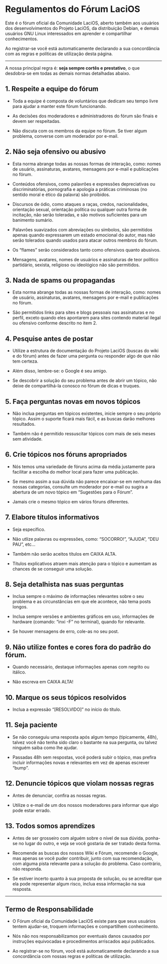 # Regulamentos do Fórum LaciOS

Este é o fórum oficial da Comunidade LaciOS, aberto também aos usuários dos desenvolvimentos do Projeto LaciOS, da distribuição Debian, e demais usuários GNU Linux interessados em aprender e compartilhar conhecimentos.

Ao registrar-se você está automaticamente declarando a sua concordância com as regras e políticas de utilização desta página.

----

A nossa principal regra é: **seja sempre cortês e prestativo**, o que desdobra-se em todas as demais normas detalhadas abaixo.


## 1. Respeite a equipe do fórum

- Toda a equipe é composta de voluntários que dedicam seu tempo livre para ajudar a manter este fórum funcionando.

- As decisões dos moderadores e administradores do fórum são finais e devem ser respeitadas.

- Não discuta com os membros da equipe no fórum. Se tiver algum problema, converse com um moderador por e-mail.

## 2. Não seja ofensivo ou abusivo

- Esta norma abrange todas as nossas formas de interação, como: nomes de usuário, assinaturas, avatares, mensagens por e-mail e publicações no fórum.

- Conteúdos ofensivos, como palavrões e expressões depreciativas ou discriminatórias, pornografia e apologia a práticas criminosas (no sentido moral e ético da palavra) são proibidos.

- Discursos de ódio, como ataques a raças, credos, nacionalidades, orientação sexual, orientação política ou qualquer outra forma de incitação, não serão toleradas, e são motivos suficientes para um banimento sumário.

- Palavrões suavizados com abreviações ou símbolos, são permitidos apenas quando expressarem um estado emocional do autor, mas não serão tolerados quando usados para atacar outros membros do fórum.

- Os “flames” serão considerados tanto como ofensivos quanto abusivos.

- Mensagens, avatares, nomes de usuários e assinaturas de teor político partidário, sexista, religioso ou ideológico não são permitidos.

## 3. Nada de spams ou propagandas

- Esta norma abrange todas as nossas formas de interação, como: nomes de usuário, assinaturas, avatares, mensagens por e-mail e publicações no fórum.

- São permitidos links para sites e blogs pessoais nas assinaturas e no perfil, exceto quando eles apontarem para sites contendo material ilegal ou ofensivo conforme descrito no item 2.

## 4. Pesquise antes de postar

- Utilize a estrutura de documentação do Projeto LaciOS (buscas do wiki e do fórum) antes de fazer uma pergunta ou responder algo de que não tem certeza.

- Além disso, lembre-se: o Google é seu amigo.

- Se descobrir a solução do seu problema antes de abrir um tópico, não deixe de compartilhá-la conosco no fórum de dicas e truques.

## 5. Faça perguntas novas em novos tópicos

- Não inclua perguntas em tópicos existentes, inicie sempre o seu próprio tópico. Assim o suporte ficará mais fácil, e as buscas darão melhores resultados.

- Também não é permitido ressuscitar tópicos com mais de seis meses sem atividade.

## 6. Crie tópicos nos fóruns apropriados

- Nós temos uma variedade de fóruns acima da média justamente para facilitar a escolha do melhor local para fazer uma publicação.

- Se mesmo assim a sua dúvida não parece encaixar-se em nenhuma das nossas categorias, consulte um moderador por e-mail ou sugira a abertura de um novo tópico em “Sugestões para o Fórum”.

- Jamais crie o mesmo tópico em vários fóruns diferentes.

## 7. Elabore títulos informativos

- Seja específico.

- Não utlize palavras ou expressões, como: “SOCORRO!”, “AJUDA”, “DEU PAU”, etc…

- Também não serão aceitos títulos em CAIXA ALTA.

- Títulos explicativos atraem mais atenção para o tópico e aumentam as chances de se conseguir uma solução.

## 8. Seja detalhista nas suas perguntas

- Inclua sempre o máximo de informações relevantes sobre o seu problema e as circunstâncias em que ele acontece, não tema posts longos.

- Inclua sempre versões e ambientes gráficos em uso, informações de hardware (comando: “inxi -F” no terminal), quando for relevante.

- Se houver mensagens de erro, cole-as no seu post.

## 9. Não utilize fontes e cores fora do padrão do fórum.

- Quando necessário, destaque informações apenas com negrito ou itálico.

- Não escreva em CAIXA ALTA!

## 10. Marque os seus tópicos resolvidos

- Inclua a expressão “[RESOLVIDO]” no início do título.

## 11. Seja paciente

- Se não conseguiu uma resposta após algum tempo (tipicamente, 48h), talvez você não tenha sido claro o bastante na sua pergunta, ou talvez ninguém saiba como lhe ajudar.

- Passadas 48h sem respostas, você poderá subir o tópico, mas prefira incluir informações novas e relevantes em vez de apenas escrever “bump”.

## 12. Denuncie tópicos que violam nossas regras

- Antes de denunciar, confira as nossas regras.

- Utilize o e-mail de um dos nossos moderadores para informar que algo pode estar errado.

## 13. Todos somos aprendizes

- Antes de ser grosseiro com alguém sobre o nível de sua dúvida, ponha-se no lugar do outro, e veja se você gostaria de ser tratado desta forma.

- Recomende as buscas dos nossos Wiki e Fórum, recomende o Google, mas apenas se você puder contribuir, junto com sua recomendação, com alguma pista relevante para a solução do problema. Caso contrário, não responda.

- Se estiver incerto quanto à sua proposta de solução, ou se acreditar que ela pode representar algum risco, inclua essa informação na sua resposta.

----

## Termo de Responsabilidade

- O Fórum oficial da Comunidade LaciOS existe para que seus usuários tentem ajudar-se, troquem informações e compartilhem conhecimento.

- Nós não nos responsabilizamos por eventuais danos causados por instruções equivocadas e procedimentos arriscados aqui publicados.

- Ao registrar-se no fórum, você está automaticamente declarando a sua concordância com nossas regras e políticas de utilização.
